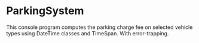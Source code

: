 # ParkingSystem
This console program computes the parking charge fee on selected vehicle types using DateTime classes and TimeSpan. With error-trapping.

